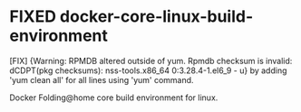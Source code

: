 # FIXED docker-core-linux-build-environment

[FIX] {Warning: RPMDB altered outside of yum. Rpmdb checksum is invalid: dCDPT(pkg checksums): nss-tools.x86_64 0:3.28.4-1.el6_9 - u} by adding 'yum clean all' for all lines using 'yum' command.


Docker Folding@home core build environment for linux.



